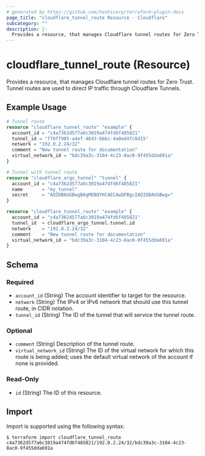 ```yaml
---
# generated by https://github.com/hashicorp/terraform-plugin-docs
page_title: "cloudflare_tunnel_route Resource - Cloudflare"
subcategory: ""
description: |-
  Provides a resource, that manages Cloudflare tunnel routes for Zero Trust. Tunnel routes are used to direct IP traffic through Cloudflare Tunnels.
---
```


# cloudflare_tunnel_route (Resource)

Provides a resource, that manages Cloudflare tunnel routes for Zero Trust. Tunnel routes are used to direct IP traffic through Cloudflare Tunnels.

## Example Usage

```terraform
# Tunnel route
resource "cloudflare_tunnel_route" "example" {
  account_id = "c4a7362d577a6c3019a474fd6f485821"
  tunnel_id = "f70ff985-a4ef-4643-bbbc-4a0ed4fc8415"
  network = "192.0.2.24/32"
  comment = "New tunnel route for documentation"
  virtual_network_id = "bdc39a3c-3104-4c23-8ac0-9f455dda691a"
}

# Tunnel with tunnel route
resource "cloudflare_argo_tunnel" "tunnel" {
  account_id = "c4a7362d577a6c3019a474fd6f485821"
  name       = "my_tunnel"
  secret     = "AQIDBAUGBwgBAgMEBQYHCAECAwQFBgcIAQIDBAUGBwg="
}

resource "cloudflare_tunnel_route" "example" {
  account_id = "c4a7362d577a6c3019a474fd6f485821"
  tunnel_id  = cloudflare_argo_tunnel.tunnel.id
  network    = "192.0.2.24/32"
  comment    = "New tunnel route for documentation"
  virtual_network_id = "bdc39a3c-3104-4c23-8ac0-9f455dda691a"
}
```

<!-- schema generated by tfplugindocs -->
## Schema

### Required

- `account_id` (String) The account identifier to target for the resource.
- `network` (String) The IPv4 or IPv6 network that should use this tunnel route, in CIDR notation.
- `tunnel_id` (String) The ID of the tunnel that will service the tunnel route.

### Optional

- `comment` (String) Description of the tunnel route.
- `virtual_network_id` (String) The ID of the virtual network for which this route is being added; uses the default virtual network of the account if none is provided.

### Read-Only

- `id` (String) The ID of this resource.

## Import

Import is supported using the following syntax:

```shell
$ terraform import cloudflare_tunnel_route c4a7362d577a6c3019a474fd6f485821/192.0.2.24/32/bdc39a3c-3104-4c23-8ac0-9f455dda691a
```
